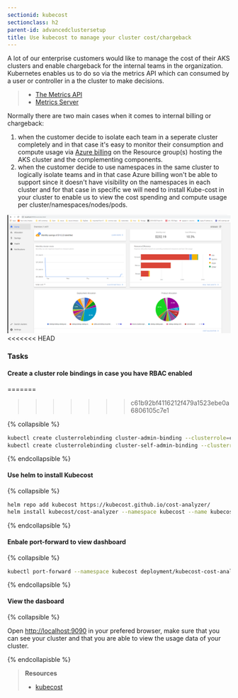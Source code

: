 ```yaml
---
sectionid: kubecost
sectionclass: h2
parent-id: advancedclustersetup
title: Use kubecost to manage your cluster cost/chargeback
---
```


A lot of our enterprise customers would like to manage the cost of their AKS clusters and enable chargeback for the internal teams in the organization. Kubernetes enables us to do so via the metrics API which can consumed by a user or controller in a the cluster to make decisions.

> - [The Metrics API](https://kubernetes.io/docs/tasks/debug-application-cluster/resource-metrics-pipeline/#the-metrics-api)
> - [Metrics Server](https://kubernetes.io/docs/tasks/debug-application-cluster/resource-metrics-pipeline/#metrics-server)

Normally there are two main cases when it comes to internal billing or chargeback:

1. when the customer decide to isolate each team in a seperate cluster completely and in that case it's easy to monitor their consumption and compute usage via [Azure billing](https://docs.microsoft.com/en-us/azure/billing/billing-getting-started) on the Resource group(s) hosting the AKS cluster and the complementing components.
2. when the customer decide to use namespaces in the same cluster to logically isolate teams and in that case Azure billing won't be able to support since it doesn't have visibility on the namespaces in each cluster and for that case in specific we will need to install Kube-cost in your cluster to enable us to view the cost spending and compute usage per cluster/namespaces/nodes/pods.

![Kubecost dashboard](../media/0-kubecost.png)
<<<<<<< HEAD

### Tasks

#### Create a cluster role bindings in case you have RBAC enabled
=======
>>>>>>> c61b92bf4116212f479a1523ebe0a6806105c7e1

{% collapsible %}

```sh
kubectl create clusterrolebinding cluster-admin-binding --clusterrole=cluster-admin --user=<your-userid>
kubectl create clusterrolebinding cluster-self-admin-binding --clusterrole=cluster-admin --serviceaccount=kube-system:default
```

{% endcollapsible %}

#### Use helm to install Kubecost

{% collapsible %}

```sh
helm repo add kubecost https://kubecost.github.io/cost-analyzer/
helm install kubecost/cost-analyzer --namespace kubecost --name kubecost --set kubecostToken="a2Ftb3Vzc0BtaWNyb3NvZnQuY29txm343yadf98"
```

{% endcollapsible %}

#### Enbale port-forward to view dashboard

{% collapsible %}

```sh
kubectl port-forward --namespace kubecost deployment/kubecost-cost-analyzer 9090
```

{% endcollapsible %}

#### View the dasboard

{% collapsible %}

Open [http://localhost:9090](http://localhost:9090) in your prefered browser, make sure that you can see your cluster and that you are able to view the usage data of your cluster.

{% endcollapisble %}

> **Resources**
>
> - [kubecost](http://kubecost.com)